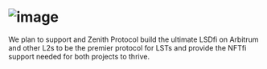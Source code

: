 # ![image](https://github.com/westonnelson/faucet-dapp-starter-code-connect-wallet-1/assets/29180454/6f2a493a-8886-4b38-9ad3-d20e12ff6881)

We plan to support and Zenith Protocol build the ultimate LSDfi on Arbitrum and other L2s to be the premier protocol for LSTs and provide the NFTfi support needed for both projects to thrive. 
